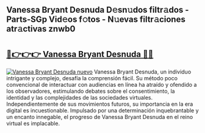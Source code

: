 ## Vanessa Bryant Desnuda D𝚎sn𝚞dos filtr𝚊dos - Parts-SGp Vid𝚎os f𝚘tos - N𝚞evas filtr𝚊ciones atr𝚊ctivas znwb0

# <h2><a href="http://mb4qtw.tromn.icu/?c=Vanessa+Bryant+Desnuda">🔗👉👉👉 Vanessa Bryant Desnuda 🔗🔗</a></h2>

[![Vanessa Bryant Desnuda nuevo](https://i.imgur.com/pEAQMta.gif)](http://mb4qtw.tromn.icu/?c=Vanessa+Bryant+Desnuda)
Vanessa Bryant Desnuda, un individuo intrigante y complejo, desafía la comprensión fácil. Su método poco convencional de interactuar con audiencias en línea ha atraído y ofendido a los observadores, estimulando debates sobre el consentimiento, la identidad y las complejidades de las sociedades virtuales. Independientemente de sus movimientos futuros, su importancia en la era digital es incuestionable. Impulsado por una determinación inquebrantable y un encanto innegable, el progreso de Vanessa Bryant Desnuda en el reino virtual es implacable.
